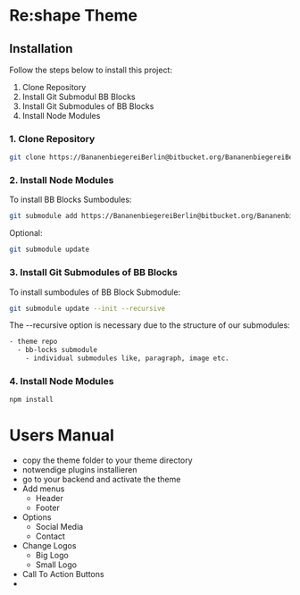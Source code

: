 # Re:shape Theme

## Installation

Follow the steps below to install this project:
1. Clone Repository
2. Install Git Submodul BB Blocks
3. Install Git Submodules of BB Blocks
4. Install Node Modules

### 1. Clone Repository
```bash
git clone https://BananenbiegereiBerlin@bitbucket.org/BananenbiegereiBerlin/bb-blocks.git
```
### 2. Install Node Modules

To install BB Blocks Sumbodules:

```bash
git submodule add https://BananenbiegereiBerlin@bitbucket.org/BananenbiegereiBerlin/bb-blocks.git
```
Optional: 
```bash
git submodule update
```
### 3. Install Git Submodules of BB Blocks
To install sumbodules of BB Block Submodule:
```bash
git submodule update --init --recursive
```
The --recursive option is necessary due to the structure of our submodules:
```bash
- theme repo
  - bb-locks submodule
    - individual submodules like, paragraph, image etc.
```
### 4. Install Node Modules
```bash
npm install
```

# Users Manual
- copy the theme folder to your theme directory
- notwendige plugins installieren
- go to your backend and activate the theme
- Add menus
  - Header
  - Footer
- Options
  - Social Media
  - Contact
- Change Logos
  - Big Logo
  - Small Logo
- Call To Action Buttons
- 
